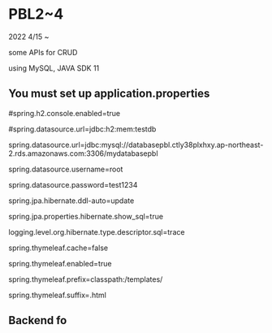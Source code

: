 # PBL2~4
2022 4/15 ~  

some APIs for CRUD

using MySQL, JAVA SDK 11

## You must set up application.properties

#spring.h2.console.enabled=true

#spring.datasource.url=jdbc:h2:mem:testdb

spring.datasource.url=jdbc:mysql://databasepbl.ctly38plxhxy.ap-northeast-2.rds.amazonaws.com:3306/mydatabasepbl

spring.datasource.username=root

spring.datasource.password=test1234

spring.jpa.hibernate.ddl-auto=update

spring.jpa.properties.hibernate.show_sql=true

logging.level.org.hibernate.type.descriptor.sql=trace

spring.thymeleaf.cache=false

spring.thymeleaf.enabled=true

spring.thymeleaf.prefix=classpath:/templates/

spring.thymeleaf.suffix=.html


## Backend fo
